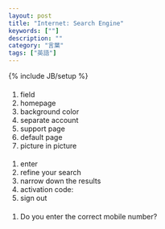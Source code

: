 ```yaml
---
layout: post
title: "Internet: Search Engine"
keywords: [""]
description: ""
category: "言葉"
tags: ["英語"]
---
```

{% include JB/setup %}

####
1. field
2. homepage
3. background color
4. separate account
5. support page
6. default page
7. picture in picture

####
1. enter
2. refine your search
3. narrow down the results
4. activation code: 
5. sign out

####
1. Do you enter the correct mobile number?
